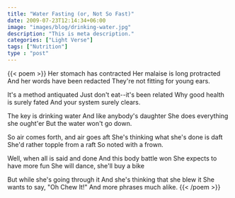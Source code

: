 ```yaml
---
title: "Water Fasting (or, Not So Fast)"
date: 2009-07-23T12:14:34+06:00
image: "images/blog/drinking-water.jpg"
description: "This is meta description."
categories: ["Light Verse"]
tags: ["Nutrition"]
type : "post"
---
```

{{< poem >}}
Her stomach has contracted
Her malaise is long protracted
And her words have been redacted
They're not fitting for young ears.

It's a method antiquated
Just don't eat--it's been related
Why good health is surely fated
And your system surely clears.

The key is drinking water
And like anybody's daughter
She does everything she ought'er
But the water won't go down.

So air comes forth, and air goes aft
She's thinking what she's done is daft
She'd rather topple from a raft
So noted with a frown.

Well, when all is said and done
And this body battle won
She expects to have more fun
She will dance, she'll buy a bike

But while she's going through it
And she's thinking that she blew it
She wants to say, "Oh Chew It!"
And more phrases much alike.
{{< /poem >}}
